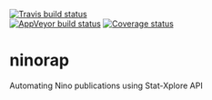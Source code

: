[![Travis build status](https://travis-ci.org/DFoly/ninorap.svg?branch=master)](https://travis-ci.org/DFoly/ninorap)     
[![AppVeyor build status](https://ci.appveyor.com/api/projects/status/github/DFoly/ninorap?branch=master&svg=true)](https://ci.appveyor.com/project/DFoly/ninorap)
[![Coverage status](https://codecov.io/gh/DFoly/ninorap/branch/master/graph/badge.svg)](https://codecov.io/github/DFoly/ninorap?branch=master)




# ninorap
Automating Nino publications using Stat-Xplore API

